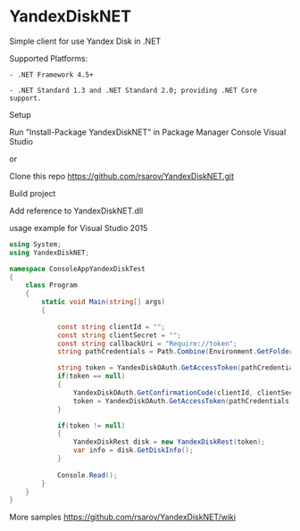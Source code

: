 # YandexDiskNET
Simple client for use Yandex Disk in .NET

Supported Platforms:

	- .NET Framework 4.5+
	
	- .NET Standard 1.3 and .NET Standard 2.0; providing .NET Core support.	

Setup

Run "Install-Package YandexDiskNET" in Package Manager Console Visual Studio

or 

Clone this repo https://github.com/rsarov/YandexDiskNET.git

Build project

Add reference to YandexDiskNET.dll

usage example for Visual Studio 2015
```c#
using System;
using YandexDiskNET;

namespace ConsoleAppYandexDiskTest
{
    class Program
    {
        static void Main(string[] args)
        {
	     
            const string clientId = "";
            const string clientSecret = "";
            const string callbackUri = "Require://token";
            string pathCredentials = Path.Combine(Environment.GetFolderPath(Environment.SpecialFolder.UserProfile), ".credit");

            string token = YandexDiskOAuth.GetAccessToken(pathCredentials);
            if(token == null)
            {
                YandexDiskOAuth.GetConfirmationCode(clientId, clientSecret, callbackUri, pathCredentials, 20).Wait();
                token = YandexDiskOAuth.GetAccessToken(pathCredentials);
            }

            if(token != null)
            {
                YandexDiskRest disk = new YandexDiskRest(token);
                var info = disk.GetDiskInfo();
            } 
            
            Console.Read();
        }
    }
}
```
More samples https://github.com/rsarov/YandexDiskNET/wiki
